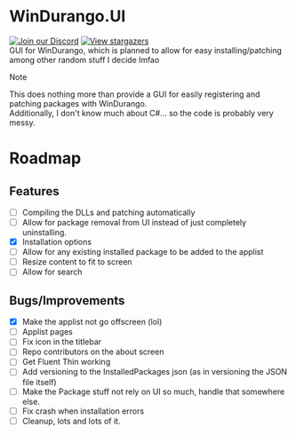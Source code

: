 # WinDurango.UI
[![Join our Discord](https://img.shields.io/discord/1280176159010848790?color=2c9510&label=WinDurango%20Discord&logo=Discord&logoColor=white)](https://discord.gg/mHN2BgH7MR)
[![View stargazers](https://img.shields.io/github/stars/WinDurango-project/WinDurango.UI)](https://github.com/WinDurango-project/WinDurango.UI/stargazers)   
GUI for WinDurango, which is planned to allow for easy installing/patching among other random stuff I decide lmfao

> [!NOTE]
> This does nothing more than provide a GUI for easily registering and patching packages with WinDurango.   
> Additionally, I don't know much about C#... so the code is probably very messy.

# Roadmap

## Features
 - [ ] Compiling the DLLs and patching automatically
 - [ ] Allow for package removal from UI instead of just completely uninstalling.
 - [X] Installation options
 - [ ] Allow for any existing installed package to be added to the applist
 - [ ] Resize content to fit to screen
 - [ ] Allow for search

## Bugs/Improvements
 - [X] Make the applist not go offscreen (lol)
 - [ ] Applist pages
 - [ ] Fix icon in the titlebar
 - [ ] Repo contributors on the about screen
 - [ ] Get Fluent Thin working
 - [ ] Add versioning to the InstalledPackages json (as in versioning the JSON file itself)
 - [ ] Make the Package stuff not rely on UI so much, handle that somewhere else.
 - [ ] Fix crash when installation errors
 - [ ] Cleanup, lots and lots of it.
